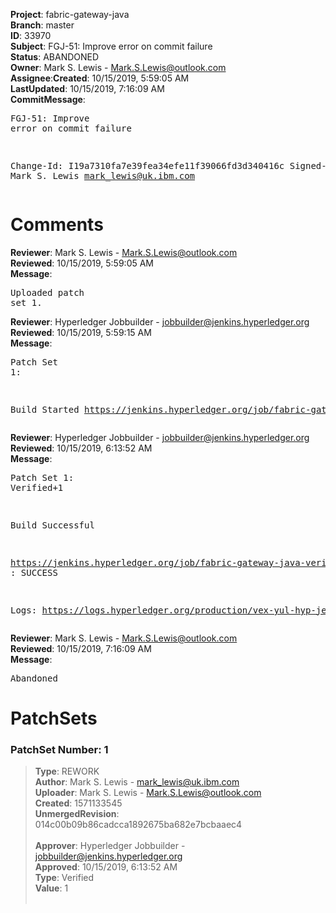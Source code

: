 <strong>Project</strong>: fabric-gateway-java</br><strong>Branch</strong>: master<br><strong>ID</strong>: 33970<br><strong>Subject</strong>: FGJ-51: Improve error on commit failure<br><strong>Status</strong>: ABANDONED<br><strong>Owner</strong>: Mark S. Lewis - Mark.S.Lewis@outlook.com<br><strong>Assignee</strong>:<strong>Created</strong>: 10/15/2019, 5:59:05 AM<br><strong>LastUpdated</strong>: 10/15/2019, 7:16:09 AM<br><strong>CommitMessage</strong>:<br><pre>FGJ-51: Improve error on commit failure

Change-Id: I19a7310fa7e39fea34efe11f39066fd3d340416c
Signed-off-by: Mark S. Lewis <mark_lewis@uk.ibm.com>
</pre><h1>Comments</h1><strong>Reviewer</strong>: Mark S. Lewis - Mark.S.Lewis@outlook.com<br><strong>Reviewed</strong>: 10/15/2019, 5:59:05 AM<br><strong>Message</strong>: <pre>Uploaded patch set 1.</pre><strong>Reviewer</strong>: Hyperledger Jobbuilder - jobbuilder@jenkins.hyperledger.org<br><strong>Reviewed</strong>: 10/15/2019, 5:59:15 AM<br><strong>Message</strong>: <pre>Patch Set 1:

Build Started https://jenkins.hyperledger.org/job/fabric-gateway-java-verify-x86_64/162/</pre><strong>Reviewer</strong>: Hyperledger Jobbuilder - jobbuilder@jenkins.hyperledger.org<br><strong>Reviewed</strong>: 10/15/2019, 6:13:52 AM<br><strong>Message</strong>: <pre>Patch Set 1: Verified+1

Build Successful 

https://jenkins.hyperledger.org/job/fabric-gateway-java-verify-x86_64/162/ : SUCCESS

Logs: https://logs.hyperledger.org/production/vex-yul-hyp-jenkins-3/fabric-gateway-java-verify-x86_64/162</pre><strong>Reviewer</strong>: Mark S. Lewis - Mark.S.Lewis@outlook.com<br><strong>Reviewed</strong>: 10/15/2019, 7:16:09 AM<br><strong>Message</strong>: <pre>Abandoned</pre><h1>PatchSets</h1><h3>PatchSet Number: 1</h3><blockquote><strong>Type</strong>: REWORK<br><strong>Author</strong>: Mark S. Lewis - mark_lewis@uk.ibm.com<br><strong>Uploader</strong>: Mark S. Lewis - Mark.S.Lewis@outlook.com<br><strong>Created</strong>: 1571133545<br><strong>UnmergedRevision</strong>: 014c00b09b86cadcca1892675ba682e7bcbaaec4<br><br><strong>Approver</strong>: Hyperledger Jobbuilder - jobbuilder@jenkins.hyperledger.org<br><strong>Approved</strong>: 10/15/2019, 6:13:52 AM<br><strong>Type</strong>: Verified<br><strong>Value</strong>: 1<br><br></blockquote>